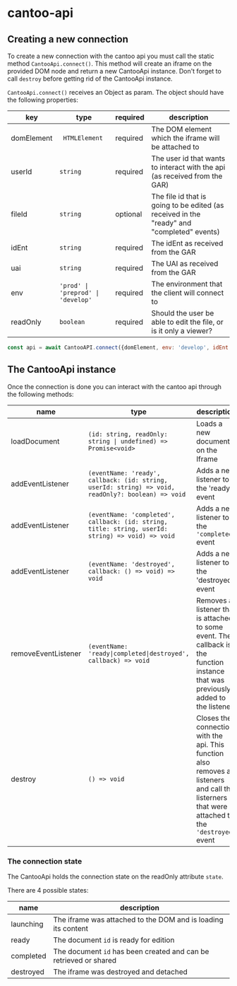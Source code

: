 # cantoo-api

## Creating a new connection

To create a new connection with the cantoo api you must call the static method `CantooApi.connect()`. This method will create an iframe on the provided DOM node and return a new CantooApi instance. Don't forget to call `destroy` before getting rid of the CantooApi instance.

`CantooApi.connect()` receives an Object as param. The object should have the following properties:

| key | type | required | description |
|-----|------|----------|-------------|
| domElement | ` HTMLElement` | required | The DOM element which the iframe will be attached to |
| userId | `string` | required | The user id that wants to interact with the api (as received from the GAR) |
| fileId | `string` | optional | The file id that is going to be edited (as received in the "ready" and "completed" events) |
| idEnt | `string` | required | The idEnt as received from the GAR |
| uai | `string` | required | The UAI as received from the GAR |
| env | `'prod' \| 'preprod' \| 'develop'` | required | The environment that the client will connect to |
| readOnly | `boolean` | required | Should the user be able to edit the file, or is it only a viewer? |

```js
const api = await CantooAPI.connect({domElement, env: 'develop', idEnt: '1', uai: '2', userId: '10', fileId: '10', readOnly: true})
```

## The CantooApi instance

Once the connection is done you can interact with the cantoo api through the following methods:

|name|type|description|
|----|----|-----------|
| loadDocument |`(id: string, readOnly: string \| undefined) => Promise<void>`| Loads a new document on the Iframe |
| addEventListener | `(eventName: 'ready', callback: (id: string, userId: string) => void, readOnly?: boolean) => void`| Adds a new listener to the 'ready' event |
| addEventListener | `(eventName: 'completed', callback: (id: string, title: string, userId: string) => void) => void` | Adds a new listener to the `'completed'` event |
| addEventListener | `(eventName: 'destroyed', callback: () => void) => void`| Adds a new listener to the 'destroyed' event |
| removeEventListener | `(eventName: 'ready\|completed\|destroyed', callback) => void`| Removes a listener that is attached to some event. The callback is the function instance that was previously added to the listener |
| destroy | `() => void`| Closes the connection with the api. This function also removes all listeners and call the listerners that were attached to the `'destroyed'` event|

### The connection state
The CantooApi holds the connection state on the readOnly attribute `state`.

There are 4 possible states:

|name|description|
|----|-----------|
|launching| The iframe was attached to the DOM and is loading its content |
|ready| The document `id` is ready for edition |
|completed| The document `id` has been created and can be retrieved or shared |
|destroyed| The iframe was destroyed and detached |
